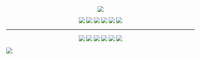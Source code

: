 <p align="center">
  <img src="https://capsule-render.vercel.app/api?text=Welcome!👨‍💻&animation=fadeIn&type=waving&color=gradient&height=100"/>
</p>

<p align="center">
    <a href="https://www.linkedin.com/in/brnodev/"><img src="https://img.shields.io/badge/LinkedIn-0077B5?style=plastic&logo=linkedin&logoColor=white" /></a> <a href=""><img src="https://img.shields.io/badge/Instagram-E4405F?style=plastic&logo=instagram&logoColor=white" /></a> <a href=""><img src="https://img.shields.io/badge/Twitter-1DA1F2?style=plastic&logo=twitter&logoColor=white" /></a> <a href="https://github.com/brnogit"><img src="https://img.shields.io/badge/GitHub-100000?style=plastic&logo=github&logoColor=white" /></a> <a href="https://gitlab.com/brnolab"><img src="https://img.shields.io/badge/GitLab-330F63?style=plastic&logo=gitlab&logoColor=white" /></a> <a href="#"><img src="https://img.shields.io/badge/Reddit-FF4500?style=plastic&logo=reddit&logoColor=white" /></a>
</p>

<hr>
<p align="center">
    <a href="#"><img src="https://img.shields.io/badge/C%23-239120?style=plastic&logo=c-sharp&logoColor=white" /></a> <a href="#"><img src="https://img.shields.io/badge/.NET-5C2D91?style=plastic&logo=.net&logoColor=white" /></a> <a href="#"><img src="https://img.shields.io/badge/MySQL-00000F?style=plastic&logo=mysql&logoColor=white
" /></a> <a href="#"><img src="https://img.shields.io/badge/JavaScript-323330?style=plastic&logo=javascript&logoColor=F7DF1E
" /></a> <a href="#"><img src="https://img.shields.io/badge/Angular-DD0031?style=plastic&logo=angular&logoColor=white" /></a> <a href="#"><img src="https://img.shields.io/badge/Git-E34F26?style=plastic&logo=git&logoColor=white" /></a>
</p>

<a href=""><img src="BadgeURLAqui" /></a>